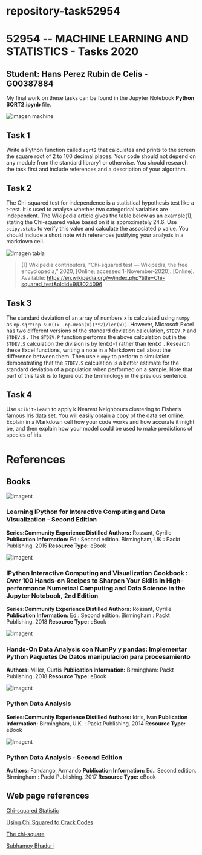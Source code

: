 # repository-task52954
# 52954 -- MACHINE LEARNING AND STATISTICS - Tasks 2020
## Student: Hans Perez Rubin de Celis - G00387884

My final work on these tasks can be found in the Jupyter Notebook **Python SQRT2.ipynb** file.

![imagen machine](https://www.uu.se/digitalAssets/805/c_805644-l_1-k_image.jpg)
## Task 1
Write a Python function called `sqrt2` that calculates and prints to the screen the square root of 2 to 100 decimal places. Your code should not depend on any module from the standard library1 or otherwise. You should research the task first and include references and a description of your algorithm.

## Task 2
The Chi-squared test for independence is a statistical hypothesis test like a t-test. It is used to analyse whether two categorical variables are independent. The Wikipedia article gives the table below as an example(1), stating the Chi-squared value based on it is approximately 24.6. Use ``scipy.stats`` to verify this value and calculate the associated p value. You should include a short note with references justifying your analysis in a markdown cell.

![Imagen tabla](https://raw.githubusercontent.com/g00387822/Machine_Learning/015f08ff64e337201aa9e0d125d325d837a429ad/table.png)

> (1) Wikipedia contributors, “Chi-squared test — Wikipedia, the free encyclopedia,” 2020, [Online; accessed 1-November-2020]. [Online]. Available: https://en.wikipedia.org/w/index.php?title=Chi-squared_test&oldid=983024096

## Task 3
The standard deviation of an array of numbers x is calculated using ``numpy`` as ``np.sqrt(np.sum((x -np.mean(x))**2)/len(x))``. However, Microsoft Excel has two different versions of the standard deviation calculation, ``STDEV.P`` and ``STDEV.S`` . The ``STDEV.P`` function performs the above calculation but in the ``STDEV.S`` calculation the division is by len(x)-1 rather than len(x) . Research these Excel functions, writing a note in a Markdown cell about the difference between them. Then use ``numpy`` to perform a simulation demonstrating that the ``STDEV.S`` calculation is a better estimate for the standard deviation of a population when performed on a sample. Note that part of this task is to figure out the terminology in the previous sentence.

## Task 4
Use ``scikit-learn`` to apply k Nearest Neighbours clustering to Fisher’s famous Iris data set. You will easily obtain a copy of the data set online. Explain in a Markdown cell how your code works and how accurate it might be, and then explain how your model could be used to make predictions of species of iris.

# References
## Books

![Imagent](http://rps2images.ebscohost.com/rpsweb/othumb?id=NL$1084592$PDF&s=d)

### Learning IPython for Interactive Computing and Data Visualization - Second Edition
**Series:Community Experience Distilled**
**Authors:** Rossant, Cyrille
**Publication Information:** Ed.: Second edition. Birmingham, UK : Packt Publishing. 2015
**Resource Type:** eBook

![Imagent](http://rps2images.ebscohost.com/rpsweb/othumb?id=NL$1703793$PDF&s=d)

### IPython Interactive Computing and Visualization Cookbook : Over 100 Hands-on Recipes to Sharpen Your Skills in High-performance Numerical Computing and Data Science in the Jupyter Notebook, 2nd Edition
**Series:Community Experience Distilled**
**Authors:** Rossant, Cyrille
**Publication Information:** Ed.: Second edition. Birmingham : Packt Publishing. 2018
**Resource Type:** eBook


![Imagent](http://rps2images.ebscohost.com/rpsweb/othumb?id=NL$1841870$PDF&s=d)

### Hands-On Data Analysis con NumPy y pandas: Implementar Python Paquetes De Datos manipulación para procesamiento
**Authors:** Miller, Curtis
**Publication Information:** Birmingham: Packt Publishing. 2018
**Resource Type:** eBook

![Imagent](http://rps2images.ebscohost.com/rpsweb/othumb?id=NL$880858$PDF&s=d)

### Python Data Analysis
**Series:Community Experience Distilled**
**Authors:** Idris, Ivan
**Publication Information:** Birmingham, U.K. : Packt Publishing. 2014
**Resource Type:** eBook


![Imagent](http://rps2images.ebscohost.com/rpsweb/othumb?id=NL$1495814$PDF&s=d)

### Python Data Analysis - Second Edition
**Authors:** Fandango, Armando
**Publication Information:** Ed.: Second edition. Birmingham : Packt Publishing. 2017
**Resource Type:** eBook



## Web page references

[Chi-squared Statistic](https://web.archive.org/web/20150218203349/http://practicalcryptography.com/cryptanalysis/text-characterisation/chi-squared-statistic/)

[Using Chi Squared to Crack Codes](https://ibmathsresources.com/2014/06/15/using-chi-squared-to-crack-codes/)

[The chi-square](https://www.medwave.cl/link.cgi/Medwave/Series/MBE04/5266)

[Subhamoy Bhaduri](https://gist.github.com/SuBhaduri)

